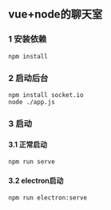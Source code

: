 ## vue+node的聊天室
### 1 安装依赖
```node
npm install
```
### 2 启动后台
```
npm install socket.io
node ./app.js
```
### 3 启动
#### 3.1 正常启动
```
npm run serve
```
#### 3.2 electron启动
```
npm run electron:serve
```

